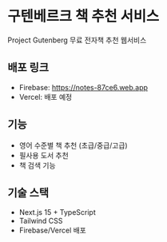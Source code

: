 # 구텐베르크 책 추천 서비스

Project Gutenberg 무료 전자책 추천 웹서비스

## 배포 링크
- Firebase: https://notes-87ce6.web.app  
- Vercel: 배포 예정

## 기능
- 영어 수준별 책 추천 (초급/중급/고급)
- 필사용 도서 추천
- 책 검색 기능

## 기술 스택
- Next.js 15 + TypeScript
- Tailwind CSS
- Firebase/Vercel 배포
